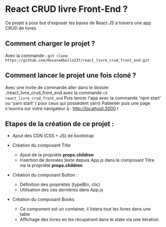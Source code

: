 # React CRUD livre Front-End ?

Ce projet à pour but d'exposer les bases de React JS à travers une app CRUD de livres

## Comment charger le projet ?

Avec la commande : `git clone https://github.com/HosanaAbollo237/react_livre_crud_front_end.git`

## Comment lancer le projet une fois cloné ?

Avec une invite de commande aller dans le dossier ./react_livre_crud_front_end avec la commande
`cd react_livre_crud_front_end`
Puis lancer l'app avec la commande 'npm start' ou 'yarn start' ( pour ceux qui possèdent yarn)
Patienter puis une page s'ouvrira sur votre navigateur à : [http://localhost:3000](http://localhost:3000) t

## Etapes de la création de ce projet : 


-   Ajout des CDN (CSS + JS) de bootstrap

-   Création du composant Title
    -   Ajout de la propriéte **props.children**
    -   Insertion de données texte depuis App.js dans le composant Titre via la propriété **props.children**

-   Création du composant Button :
    -   Définition des propriétés (typeBtn, clic)
    -   Utilisation des ces dernières dans App.js

-   Création du composant Books
    -   Ce component est un container, il listera tout les livres dans une table 
    -   Affichage des livres en les récupérant dans le state via une itération 